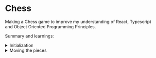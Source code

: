 # Chess

Making a Chess game to improve my understanding of React, Typescript and Object Oriented Programming Principles.

Summary and learnings:

<details>
<summary>Initialization</summary>

Chessboard creation logic (2-d array):

```jsx
const verticalAxis = ["1", "2", "3", "4", "5", "6", "7", "8"];
const horizontalAxis = ["a", "b", "c", "d", "e", "f", "g", "h"];

export default function ChessBoard() {
  let board = [];
  for (let j = verticalAxis.length - 1; j >= 0; j--) {
    for (let i = 0; i < horizontalAxis.length; i++) {
      const number = j + i + 2; // index start at 0
      if (number % 2 === 0) {
        board.push(
          <div className="tile white-tile">
            [{horizontalAxis[i]} {verticalAxis[j]}]
          </div>
        );
      } else {
        board.push(
          <div className="tile black-tile">
            [{horizontalAxis[i]} {verticalAxis[j]}]
          </div>
        );
      }
    }
  }
  return <div id="chessboard">{board}</div>;
}
```

place-content : center place object in the middle of div

Rendering the pieces:
```jsx
interface piece {
  image: string | undefined;
  x: number;
  y: number;
}

const pieces: piece[] = [];

// For rendering other pieces
for (let p = 0; p < 2; p++) {
  const type = p === 0 ? "b" : "w";
  const y = p === 0 ? 7 : 0;
  pieces.push({ image: `assets/images/rook_${type}.png`, x: {value keeps changing}, y })
}
// Rendering the Black pawns
for (let i = 0; i < 8; i++) {
  pieces.push({ image: "assets/images/pawn_b.png", x: i, y: 6 });
}

// Rendering the White pawns
for (let i = 0; i < 8; i++) {
  pieces.push({ image: "assets/images/pawn_w.png", x: i, y: 1 });
}

```

Rendering the image as a background image so the browser doesn't think it is a file:

```jsx
{image && (
        <div
          style={{ backgroundImage: `url(${image})` }}
          className="chess-piece"
        ></div>
)}
```
image != null && {render} is same as image &&

</details>

<details>
<summary>Moving the pieces</summary>

```jsx
function grabPiece(e: React.MouseEvent<HTMLDivElement, MouseEvent>) {
  const element = e.target as HTMLElement;
  if (element.classList.contains("chess-piece")) {
  // change the x and y postions
}
  // recognize the grabbed element as the active piece
}

function movePiece(e: React.MouseEvent) {
  if (activePiece) {
    // utilizes the active piece and not other peices
    const x = e.clientX - 50;
    const y = e.clientY - 50;
    activePiece.style.position = "absolute";
    activePiece.style.left = `${x}px`;
    activePiece.style.top = `${y}px`;
  }
}

function dropPiece(e: React.MouseEvent) {
  if (activePiece) {
    activePiece = null;
  }
}
```

</details>